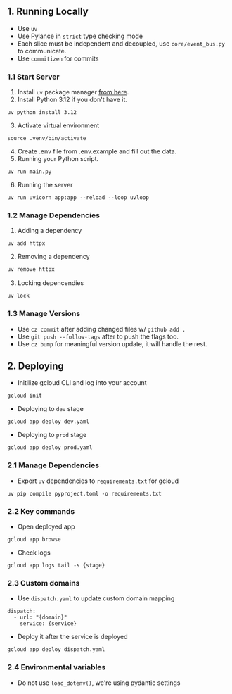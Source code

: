 ## 1. Running Locally
 - Use `uv`
 - Use Pylance in `strict` type checking mode
 - Each slice must be independent and decoupled, use `core/event_bus.py` to communicate. 
 - Use `commitizen` for commits

### 1.1 Start Server
1. Install `uv` package manager [from here](https://docs.astral.sh/uv/getting-started/installation/#standalone-installer).
2. Install Python 3.12 if you don't have it.
```
uv python install 3.12
```
3. Activate virtual environment
```
source .venv/bin/activate
```
4. Create .env file from .env.example and fill out the data.
5. Running your Python script.
```
uv run main.py
```
6. Running the server
```
uv run uvicorn app:app --reload --loop uvloop
```

### 1.2 Manage Dependencies
1. Adding a dependency
```
uv add httpx
```
2. Removing a dependency
```python
uv remove httpx
```
3. Locking depencendies
```
uv lock
```

### 1.3 Manage Versions
- Use `cz commit` after adding changed files w/ `github add .`
- Use `git push --follow-tags` after to push the flags too.
- Use `cz bump` for meaningful version update, it will handle the rest.

## 2. Deploying
- Initilize gcloud CLI and log into your account
```
gcloud init
```
- Deploying to `dev` stage
```
gcloud app deploy dev.yaml
```
- Deploying to `prod` stage
```
gcloud app deploy prod.yaml
```

### 2.1 Manage Dependencies 
- Export `uv` dependencies to `requirements.txt` for gcloud
```
uv pip compile pyproject.toml -o requirements.txt
```

### 2.2 Key commands
- Open deployed app
```
gcloud app browse
```
- Check logs
```
gcloud app logs tail -s {stage}
```

### 2.3 Custom domains
- Use `dispatch.yaml` to update custom domain mapping
```
dispatch:
  - url: "{domain}"
    service: {service} 
```
- Deploy it after the service is deployed
```
gcloud app deploy dispatch.yaml
```

### 2.4 Environmental variables
- Do not use `load_dotenv()`, we're using pydantic settings